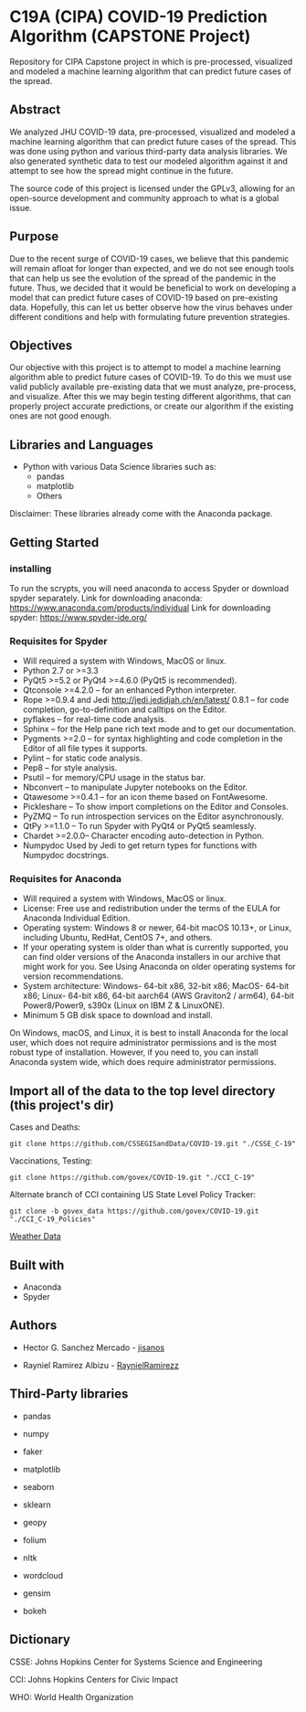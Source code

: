 # C19A (CIPA) COVID-19 Prediction Algorithm (CAPSTONE Project)

Repository for CIPA Capstone project in which is pre-processed, visualized and modeled a machine learning algorithm that can predict future cases of the spread.

## Abstract
We analyzed JHU COVID-19 data, pre-processed, visualized and modeled a machine learning algorithm that can predict future cases of the spread. This was done using python and various third-party data analysis libraries.  We also generated synthetic data to test our modeled algorithm against it and attempt to see how the spread might continue in the future. 

The source code of this project is licensed under the GPLv3, allowing for an open-source development and community approach to what is a global issue. 

## Purpose
Due to the recent surge of COVID-19 cases, we believe that this pandemic will remain afloat for longer than expected, and we do not see enough tools that can help us see the evolution of the spread of the pandemic in the future. Thus, we decided that it would be beneficial to work on developing a model that can predict future cases of COVID-19 based on pre-existing data. Hopefully, this can let us better observe how the virus behaves under different conditions and help with formulating future prevention strategies. 

## Objectives
Our objective with this project is to attempt to model a machine learning algorithm able to predict future cases of COVID-19. To do this we must use valid publicly available pre-existing data that we must analyze, pre-process, and visualize. After this we may begin testing different algorithms, that can properly project accurate predictions, or create our algorithm if the existing ones are not good enough.

## Libraries and Languages

* Python with various Data Science libraries such as:
   * pandas 
   * matplotlib 
   * Others

Disclaimer: These libraries already come with the Anaconda package.    

## Getting Started

### installing
To run the scrypts, you will need anaconda to access Spyder or download spyder separately. 
Link for downloading anaconda: https://www.anaconda.com/products/individual
Link for downloading spyder: https://www.spyder-ide.org/

### Requisites for Spyder
* Will required a system with Windows, MacOS or linux.
* Python 2.7 or >=3.3
* PyQt5 >=5.2 or PyQt4 >=4.6.0 (PyQt5 is recommended).
* Qtconsole >=4.2.0 – for an enhanced Python interpreter.
* Rope >=0.9.4 and Jedi <http://jedi.jedidjah.ch/en/latest/> 0.8.1 – for code completion, go-to-definition and calltips on the Editor.
* pyflakes – for real-time code analysis.
* Sphinx – for the Help pane rich text mode and to get our documentation.
* Pygments >=2.0 – for syntax highlighting and code completion in the Editor of all file types it supports.
* Pylint – for static code analysis.
* Pep8 – for style analysis.
* Psutil – for memory/CPU usage in the status bar.
* Nbconvert – to manipulate Jupyter notebooks on the Editor.
* Qtawesome >=0.4.1 – for an icon theme based on FontAwesome.
* Pickleshare – To show import completions on the Editor and Consoles.
* PyZMQ – To run introspection services on the Editor asynchronously.
* QtPy >=1.1.0 – To run Spyder with PyQt4 or PyQt5 seamlessly.
* Chardet >=2.0.0– Character encoding auto-detection in Python.
* Numpydoc Used by Jedi to get return types for functions with Numpydoc docstrings.
### Requisites for Anaconda
* Will required a system with Windows, MacOS or linux.
* License: Free use and redistribution under the terms of the EULA for Anaconda Individual Edition.
* Operating system: Windows 8 or newer, 64-bit macOS 10.13+, or Linux, including Ubuntu, RedHat, CentOS 7+, and others.
* If your operating system is older than what is currently supported, you can find older versions of the Anaconda installers in our archive that might work for you. See Using Anaconda on older operating systems for version recommendations.
* System architecture: Windows- 64-bit x86, 32-bit x86; MacOS- 64-bit x86; Linux- 64-bit x86, 64-bit aarch64 (AWS Graviton2 / arm64), 64-bit Power8/Power9, s390x (Linux on IBM Z & LinuxONE).
* Minimum 5 GB disk space to download and install.

On Windows, macOS, and Linux, it is best to install Anaconda for the local user, which does not require administrator permissions and is the most robust type of installation. However, if you need to, you can install Anaconda system wide, which does require administrator permissions.

## Import all of the data to the top level directory (this project's dir)

Cases and Deaths:

`git clone https://github.com/CSSEGISandData/COVID-19.git "./CSSE_C-19"`

Vaccinations, Testing:

`git clone https://github.com/govex/COVID-19.git "./CCI_C-19"`

Alternate branch of CCI containing US State Level Policy Tracker:

`git clone -b govex_data https://github.com/govex/COVID-19.git "./CCI_C-19_Policies"`

[Weather Data](https://storage.googleapis.com/covid19-open-data/v3/weather.csv)

## Built with
* Anaconda 
* Spyder

## Authors
* Hector G. Sanchez Mercado - [jisanos](https://github.com/jisanos)

* Rayniel Ramirez Albizu - [RaynielRamirezz](https://github.com/RaynielRamirezz)

## Third-Party libraries

* pandas 

* numpy 

* faker 

* matplotlib 

* seaborn 

* sklearn 

* geopy 

* folium 

* nltk 

* wordcloud 

* gensim

* bokeh

## Dictionary
CSSE: Johns Hopkins Center for Systems Science and Engineering

CCI: Johns Hopkins Centers for Civic Impact

WHO: World Health Organization
